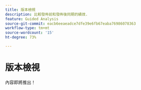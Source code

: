 ```yaml
---
title: 版本檢視
description: 比較發佈前和發佈後同期的績效.
feature: Guided Analysis
source-git-commit: eacb6eeaeadce7dfe39e6fb67eaba76986078363
workflow-type: tm+mt
source-wordcount: '15'
ht-degree: 73%

---
```


# 版本檢視

內容即將推出！
